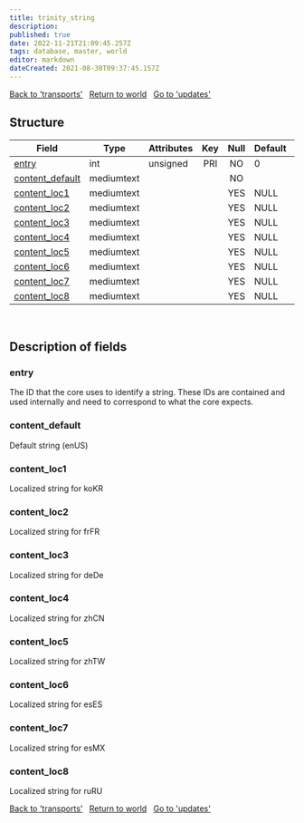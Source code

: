 ```yaml
---
title: trinity_string
description: 
published: true
date: 2022-11-21T21:09:45.257Z
tags: database, master, world
editor: markdown
dateCreated: 2021-08-30T09:37:45.157Z
---
```


<a href="https://trinitycore.info/en/database/master/world/transports" class="mt-5 v-btn v-btn--depressed v-btn--flat v-btn--outlined theme--light v-size--default darkblue--text text--lighten-3"><span class="v-btn__content"><i aria-hidden="true" class="v-icon notranslate v-icon--left mdi mdi-arrow-left theme--light"></i><span>Back to 'transports'</span></span></a>&nbsp;&nbsp;&nbsp;<a href="https://trinitycore.info/en/database/master/world/home" class="mt-5 v-btn v-btn--depressed v-btn--flat v-btn--outlined theme--light v-size--default darkblue--text text--lighten-3"><span class="v-btn__content"><i aria-hidden="true" class="v-icon notranslate v-icon--left mdi mdi-home-outline theme--light"></i><span>Return to world</span></span></a>&nbsp;&nbsp;&nbsp;<a href="https://trinitycore.info/en/database/master/world/updates" class="mt-5 v-btn v-btn--depressed v-btn--flat v-btn--outlined theme--light v-size--default darkblue--text text--lighten-3"><span class="v-btn__content"><span>Go to 'updates'</span><i aria-hidden="true" class="v-icon notranslate v-icon--right mdi mdi-arrow-right theme--light"></i></span></a>

## Structure

| Field | Type | Attributes | Key | Null | Default | Extra | Comment |
| --- | --- | --- | :---: | :---: | --- | --- | --- |
| [entry](#entry) | int | unsigned | PRI | NO | 0 |  |  |
| [content_default](#content_default) | mediumtext |  |  | NO |  |  |  |
| [content_loc1](#content_loc1) | mediumtext |  |  | YES | NULL |  |  |
| [content_loc2](#content_loc2) | mediumtext |  |  | YES | NULL |  |  |
| [content_loc3](#content_loc3) | mediumtext |  |  | YES | NULL |  |  |
| [content_loc4](#content_loc4) | mediumtext |  |  | YES | NULL |  |  |
| [content_loc5](#content_loc5) | mediumtext |  |  | YES | NULL |  |  |
| [content_loc6](#content_loc6) | mediumtext |  |  | YES | NULL |  |  |
| [content_loc7](#content_loc7) | mediumtext |  |  | YES | NULL |  |  |
| [content_loc8](#content_loc8) | mediumtext |  |  | YES | NULL |  |  |
&nbsp;
## Description of fields

### entry
The ID that the core uses to identify a string. These IDs are contained and used internally and need to correspond to what the core expects.
&nbsp;

### content_default
Default string (enUS)
&nbsp;

### content_loc1
Localized string for koKR
&nbsp;

### content_loc2
Localized string for frFR
&nbsp;

### content_loc3
Localized string for deDe
&nbsp;

### content_loc4
Localized string for zhCN
&nbsp;

### content_loc5
Localized string for zhTW
&nbsp;

### content_loc6
Localized string for esES
&nbsp;

### content_loc7
Localized string for esMX
&nbsp;

### content_loc8
Localized string for ruRU
&nbsp;

<a href="https://trinitycore.info/en/database/master/world/transports" class="mt-5 v-btn v-btn--depressed v-btn--flat v-btn--outlined theme--light v-size--default darkblue--text text--lighten-3"><span class="v-btn__content"><i aria-hidden="true" class="v-icon notranslate v-icon--left mdi mdi-arrow-left theme--light"></i><span>Back to 'transports'</span></span></a>&nbsp;&nbsp;&nbsp;<a href="https://trinitycore.info/en/database/master/world/home" class="mt-5 v-btn v-btn--depressed v-btn--flat v-btn--outlined theme--light v-size--default darkblue--text text--lighten-3"><span class="v-btn__content"><i aria-hidden="true" class="v-icon notranslate v-icon--left mdi mdi-home-outline theme--light"></i><span>Return to world</span></span></a>&nbsp;&nbsp;&nbsp;<a href="https://trinitycore.info/en/database/master/world/updates" class="mt-5 v-btn v-btn--depressed v-btn--flat v-btn--outlined theme--light v-size--default darkblue--text text--lighten-3"><span class="v-btn__content"><span>Go to 'updates'</span><i aria-hidden="true" class="v-icon notranslate v-icon--right mdi mdi-arrow-right theme--light"></i></span></a>

